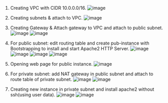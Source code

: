 1. Creating VPC with CIDR 10.0.0.0/16.
![image](https://user-images.githubusercontent.com/126765452/230574104-8894b173-df03-48f7-991e-8f7696569023.png)

 2. Creating subnets & attach to VPC.
 ![image](https://user-images.githubusercontent.com/126765452/230574274-dac29b69-84d1-43c7-bd23-d6aeccd97ce3.png)


3. Creating Gateway & Attach gateway to VPC and attach to public subnet.
![image](https://user-images.githubusercontent.com/126765452/230574394-d4b4613f-a3ed-4410-b405-20c0e4540350.png)
![image](https://user-images.githubusercontent.com/126765452/230574413-f594c5f1-37db-4218-acf5-4e450a0ffd63.png)


4. For public subnet: edit routing table and create pub-instance with Bootstrapping to install and start Apache2 HTTP Server.
![image](https://user-images.githubusercontent.com/126765452/230574513-d519d923-5d2a-4bcb-9d04-e3e00ea74d9f.png)
![image](https://user-images.githubusercontent.com/126765452/230574552-5be14c24-f75b-45ed-a277-673df6be8a60.png)
![image](https://user-images.githubusercontent.com/126765452/230574611-a12c32a8-6988-47d6-968d-938d2f175cd8.png)
![image](https://user-images.githubusercontent.com/126765452/230574643-a98d3105-6159-4b09-a1c3-e9f821697e3b.png)


5. Opening web page for public instance.
![image](https://user-images.githubusercontent.com/126765452/230574732-00ca8892-baef-480e-991f-600b8275faad.png)


6. For private subnet: add NAT gateway in public subnet and attach to route table of private subnet.
![image](https://user-images.githubusercontent.com/126765452/230574863-e8d6fdfd-f605-4ff8-8d08-cbe895e7ed4b.png)
![image](https://user-images.githubusercontent.com/126765452/230574888-e36c1fd1-e35f-4d7b-a273-f5092a54a595.png)


7. Creating new instance in private subnet and install apache2 without ssh(using user data).
![image](https://user-images.githubusercontent.com/126765452/230574972-58b6c2d6-1af5-49e4-ad95-2c028868e1c0.png)
![image](https://user-images.githubusercontent.com/126765452/230574996-146b7264-6e7a-4e3a-96ce-5f16762b8ffa.png)
